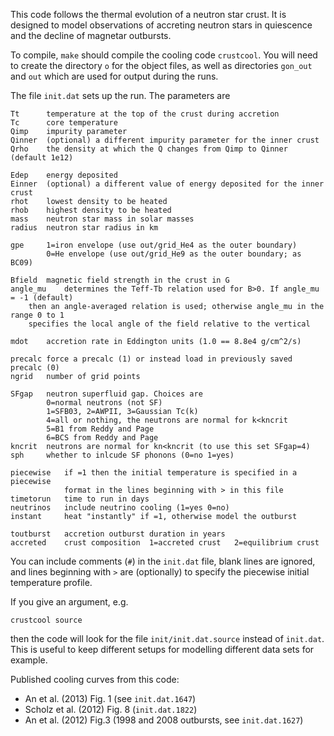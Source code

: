 This code follows the thermal evolution of a neutron star crust. It is designed to model observations of accreting neutron stars in quiescence and the decline of magnetar outbursts.

To compile, `make` should compile the cooling code `crustcool`. You will need to create the directory `o` for the object files, as well as directories `gon_out` and `out` which are used for output during the runs.

The file `init.dat` sets up the run. The parameters are

	Tt		temperature at the top of the crust during accretion
	Tc		core temperature
	Qimp	impurity parameter
	Qinner 	(optional) a different impurity parameter for the inner crust
	Qrho	the density at which the Q changes from Qimp to Qinner (default 1e12)

	Edep	energy deposited
	Einner	(optional) a different value of energy deposited for the inner crust
	rhot	lowest density to be heated
	rhob	highest density to be heated
	mass	neutron star mass in solar masses
	radius	neutron star radius in km

	gpe		1=iron envelope (use out/grid_He4 as the outer boundary)
			0=He envelope (use out/grid_He9 as the outer boundary; as BC09)

	Bfield  magnetic field strength in the crust in G
	angle_mu	determines the Teff-Tb relation used for B>0. If angle_mu = -1 (default)
		then an angle-averaged relation is used; otherwise angle_mu in the range 0 to 1
		specifies the local angle of the field relative to the vertical

	mdot	accretion rate in Eddington units (1.0 == 8.8e4 g/cm^2/s)

	precalc	force a precalc (1) or instead load in previously saved precalc (0)
	ngrid	number of grid points
	
	SFgap	neutron superfluid gap. Choices are
			0=normal neutrons (not SF)
			1=SFB03, 2=AWPII, 3=Gaussian Tc(k)
			4=all or nothing, the neutrons are normal for k<kncrit
			5=B1 from Reddy and Page
			6=BCS from Reddy and Page
	kncrit	neutrons are normal for kn<kncrit (to use this set SFgap=4)
	sph		whether to inlcude SF phonons (0=no 1=yes)

	piecewise	if =1 then the initial temperature is specified in a piecewise
				format in the lines beginning with > in this file
	timetorun	time to run in days
	neutrinos	include neutrino cooling (1=yes 0=no)
	instant		heat "instantly" if =1, otherwise model the outburst

	toutburst	accretion outburst duration in years
	accreted	crust composition  1=accreted crust   2=equilibrium crust
	
You can include comments (`#`) in the `init.dat` file, blank lines are ignored, and lines beginning with `>` are (optionally) to specify the piecewise initial temperature profile.

If you give an argument, e.g.

	crustcool source

then the code will look for the file `init/init.dat.source` instead of `init.dat`. This is useful to keep different setups for modelling different data sets for example.

Published cooling curves from this code:
* An et al. (2013) Fig. 1 (see `init.dat.1647`)
* Scholz et al. (2012) Fig. 8 (`init.dat.1822`)
* An et al. (2012) Fig.3 (1998 and 2008 outbursts, see `init.dat.1627`)
